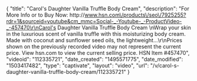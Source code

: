 {
    "title": "Carol's Daughter Vanilla Truffle Body Cream",
    "description": "For More Info or to Buy Now: http:\/\/www.hsn.com\/products\/seo\/7925255?rdr=1&sourceid=youtube&cm_mmc=Social-_-Youtube-_-ProductVideo-_-457470\r\nCarol's Daughter Vanilla Truffle Body Cream \nWrap your skin in the luxurious scent of vanilla truffle with this moisturizing body cream. Made with coconut and sunflower seed oils, the lightweight...\r\nPrices shown on the previously recorded video may not represent the current price.  View hsn.com to view the current selling price. HSN Item #457470",
    "videoid": "112335721",
    "date_created": "1495571775",
    "date_modified": "1503417482",
    "type": "captivate",
    "layout": "video",
    "url": "\/v\/carol-s-daughter-vanilla-truffle-body-cream\/112335721"
}